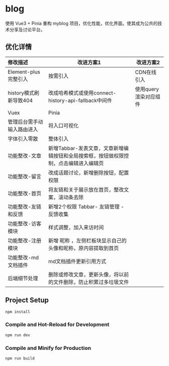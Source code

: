 # blog

使用 Vue3 + Pinia 重构 myblog 项目，优化性能，优化界面。使其成为公共的技术分享及讨论平台。

## 优化详情

| 修改描述                   | 改进方案1                                                    | 改进方案2             |
| :------------------------- | ------------------------------------------------------------ | --------------------- |
| Element-plus完整引入       | 按需引入                                                     | CDN在线引入           |
| history模式刷新导致404     | 改成哈希模式或使用connect-history-api-fallback中间件         | 使用query渲染对应组件 |
| Vuex                       | Pinia                                                        |                       |
| 管理后台需手动输入路由进入 | 将入口可视化                                                 |                       |
| 字体引入零散               | 整体引入                                                     |                       |
| 功能整改-文章              | 新增Tabbar-发表文章，文章新增编辑按钮和全局搜索框，按钮做权限控制，点击编辑进入编辑页 |                       |
| 功能整改-留言              | 改成话题讨论，新增删除按钮，配置权限                         |                       |
| 功能整改-首页              | 将友链和关于展示放在首页，整改文案，滚动条去除               |                       |
| 功能整改-友链和反馈        | 新增2个权限 Tabbar- 友链管理 - 反馈收集                      |                       |
| 功能整改-访客模块          | 样式调整，加入来访时间                                       |                       |
| 功能整改-注册模块          | 新增 昵称 ，左侧栏板块显示自己的头像和昵称，原内容提取到首页 |                       |
| 功能整改-md文档插件        | md文档插件更新引用方式                                       |                       |
| 后端细节处理               | 删除或修改文章，更新头像，将以前的文件删除，防止积累过多垃圾文件 |                       |

## Project Setup

```sh
npm install
```

### Compile and Hot-Reload for Development

```sh
npm run dev
```

### Compile and Minify for Production

```sh
npm run build
```
